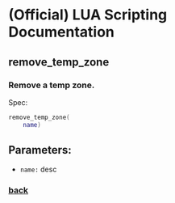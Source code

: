 
# (Official) LUA Scripting Documentation

## remove_temp_zone

### Remove a temp zone.

Spec:
```lua
remove_temp_zone(
	name)
```
## Parameters:
- `name:` desc

### [back](../zones)
